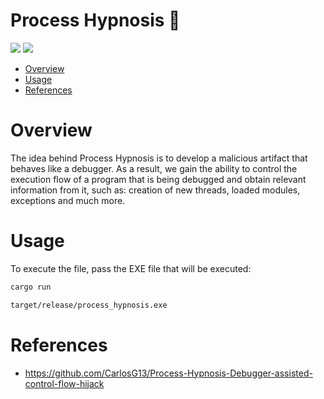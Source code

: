 # Process Hypnosis 🦀

<p align="left">
	<a href="https://www.rust-lang.org/"><img src="https://img.shields.io/badge/made%20with-Rust-red"></a>
	<a href="#"><img src="https://img.shields.io/badge/platform-windows-blueviolet"></a>
</p>

- [Overview](#overview)
- [Usage](#usage)
- [References](#references)

# Overview

The idea behind Process Hypnosis is to develop a malicious artifact that behaves like a debugger. As a result, we gain the ability to control the execution flow of a program that is being debugged and obtain relevant information from it, such as: creation of new threads, loaded modules, exceptions and much more.

# Usage 

To execute the file, pass the EXE file that will be executed:
```sh
cargo run
```
```sh
target/release/process_hypnosis.exe
```

# References

* https://github.com/CarlosG13/Process-Hypnosis-Debugger-assisted-control-flow-hijack